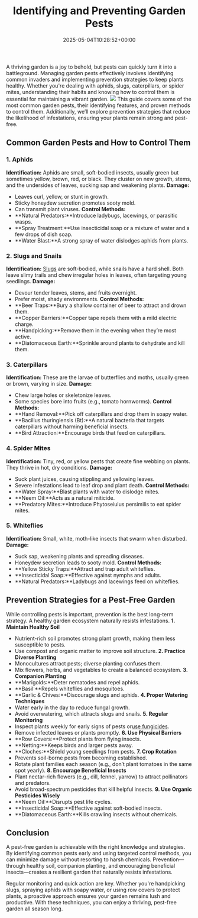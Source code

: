 ﻿---
layout: post
title: Identifying and Preventing Garden Pests
date: '2025-05-04T10:28:52+00:00'
categories:
- Bees
- Beetles
- Guide
- Wasps
tags: []
slug: /identifying-and-preventing-garden-pests/
lastmod: 2025-05-07T12:21:28+03:00
---

A thriving garden is a joy to behold, but pests can quickly turn it into a battleground. Managing garden pests effectively involves identifying common invaders and implementing prevention strategies to keep plants healthy.
Whether you're dealing with aphids, slugs, caterpillars, or spider mites, understanding their habits and knowing how to control them is essential for maintaining a vibrant garden.
![](/assets/img/03/Identifying-and-Preventing-Garden-Pests-300x225.jpg)
This guide covers some of the most common garden pests, their identifying features, and proven methods to control them. Additionally, we’ll explore prevention strategies that reduce the likelihood of infestations, ensuring your plants remain strong and pest-free.
## **Common Garden Pests and How to Control Them**
### **1. Aphids**
**Identification:**
Aphids are small, soft-bodied insects, usually green but sometimes yellow, brown, red, or black. They cluster on new growth, stems, and the undersides of leaves, sucking sap and weakening plants.
**Damage:**
- Leaves curl, yellow, or stunt in growth.
- Sticky honeydew secretion promotes sooty mold.
- Can transmit plant viruses.
**Control Methods:**
- **Natural Predators:**Introduce ladybugs, lacewings, or parasitic wasps.
- **Spray Treatment:**Use insecticidal soap or a mixture of water and a few drops of dish soap.
- **Water Blast:**A strong spray of water dislodges aphids from plants.
### **2. Slugs and Snails**
**Identification:**
[Slugs](https://pestpolicy.com/do-lizards-eat-snails/)
are soft-bodied, while snails have a hard shell. Both leave slimy trails and chew irregular holes in leaves, often targeting young seedlings.
**Damage:**
- Devour tender leaves, stems, and fruits overnight.
- Prefer moist, shady environments.
**Control Methods:**
- **Beer Traps:**Bury a shallow container of beer to attract and drown them.
- **Copper Barriers:**Copper tape repels them with a mild electric charge.
- **Handpicking:**Remove them in the evening when they’re most active.
- **Diatomaceous Earth:**Sprinkle around plants to dehydrate and kill them.
### **3. Caterpillars**
**Identification:**
These are the larvae of butterflies and moths, usually green or brown, varying in size.
**Damage:**
- Chew large holes or skeletonize leaves.
- Some species bore into fruits (e.g., tomato hornworms).
**Control Methods:**
- **Hand Removal:**Pick off caterpillars and drop them in soapy water.
- **Bacillus thuringiensis (Bt):**A natural bacteria that targets caterpillars without harming beneficial insects.
- **Bird Attraction:**Encourage birds that feed on caterpillars.
### **4. Spider Mites**
**Identification:**
Tiny, red, or yellow pests that create fine webbing on plants. They thrive in hot, dry conditions.
**Damage:**
- Suck plant juices, causing stippling and yellowing leaves.
- Severe infestations lead to leaf drop and plant death.
**Control Methods:**
- **Water Spray:**Blast plants with water to dislodge mites.
- **Neem Oil:**Acts as a natural miticide.
- **Predatory Mites:**Introduce Phytoseiulus persimilis to eat spider mites.
### **5. Whiteflies**
**Identification:**
Small, white, moth-like insects that swarm when disturbed.
**Damage:**
- Suck sap, weakening plants and spreading diseases.
- Honeydew secretion leads to sooty mold.
**Control Methods:**
- **Yellow Sticky Traps:**Attract and trap adult whiteflies.
- **Insecticidal Soap:**Effective against nymphs and adults.
- **Natural Predators:**Ladybugs and lacewings feed on whiteflies.
## **Prevention Strategies for a Pest-Free Garden**
While controlling pests is important, prevention is the best long-term strategy. A healthy garden ecosystem naturally resists infestations.
**1. Maintain Healthy Soil**
- Nutrient-rich soil promotes strong plant growth, making them less susceptible to pests.
- Use compost and organic matter to improve soil structure.
**2. Practice Diverse Planting**
- Monocultures attract pests; diverse planting confuses them.
- Mix flowers, herbs, and vegetables to create a balanced ecosystem.
**3. Companion Planting**
- **Marigolds:**Deter nematodes and repel aphids.
- **Basil:**Repels whiteflies and mosquitoes.
- **Garlic & Chives:**Discourage slugs and aphids.
**4. Proper Watering Techniques**
- Water early in the day to reduce fungal growth.
- Avoid overwatering, which attracts slugs and snails.
**5. Regular Monitoring**
- Inspect plants weekly for early signs of pests or[use fungicides](https://pestpolicy.com/best-fungicide-powdery-mildew/).
- Remove infected leaves or plants promptly.
**6. Use Physical Barriers**
- **Row Covers:**Protect plants from flying insects.
- **Netting:**Keeps birds and larger pests away.
- **Cloches:**Shield young seedlings from pests.
**7. Crop Rotation**
- Prevents soil-borne pests from becoming established.
- Rotate plant families each season (e.g., don’t plant tomatoes in the same spot yearly).
**8. Encourage Beneficial Insects**
- Plant nectar-rich flowers (e.g., dill, fennel, yarrow) to attract pollinators and predators.
- Avoid broad-spectrum pesticides that kill helpful insects.
**9. Use Organic Pesticides Wisely**
- **Neem Oil:**Disrupts pest life cycles.
- **Insecticidal Soap:**Effective against soft-bodied insects.
- **Diatomaceous Earth:**Kills crawling insects without chemicals.
## **Conclusion**
A pest-free garden is achievable with the right knowledge and strategies. By identifying common pests early and using targeted control methods, you can minimize damage without resorting to harsh chemicals. Prevention—through healthy soil, companion planting, and encouraging beneficial insects—creates a resilient garden that naturally resists infestations.

Regular monitoring and quick action are key. Whether you're handpicking slugs, spraying aphids with soapy water, or using row covers to protect plants, a proactive approach ensures your garden remains lush and productive. With these techniques, you can enjoy a thriving, pest-free garden all season long.